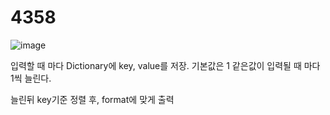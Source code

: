 <h1>4358</h1>

![image](https://user-images.githubusercontent.com/65153512/137866984-8a1466f5-d8a9-461a-a6f8-815d31f35c00.png)

입력할 때 마다 Dictionary에 key, value를 저장. 기본값은 1
같은값이 입력될 때 마다 1씩 늘린다.

늘린뒤 key기준 정렬 후, format에 맞게 출력